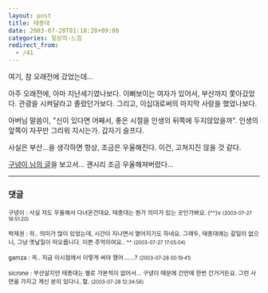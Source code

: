 ```yaml
---
layout: post
title: 태종대
date: 2003-07-28T01:18:20+09:00
categories: 일상의-느낌
redirect_from:
  - /41
---
```


여기, 참 오래전에 갔었는데...

아주 오래전에, 아마 지난세기였나보다. 이뻐보이는 여자가 있어서, 부산까지 쫓아갔었다. 관광을 시켜달라고 졸랐던가보다. 그리고, 이십대로써의 마지막 사랑을 했었나보다.

아버님 말씀이, "신이 있다면 어째서, 좋은 시절을 인생의 뒤쪽에 두지않았을까". 인생의 앞쪽이 자꾸만 그리워 지시는가. 갑자기 슬프다.

사실은 부산...을 생각하면 항상, 조금은 우울해진다. 이건, 고쳐지진 않을 것 같다.

<a href="http://www.hycafe.com/blog/archives/000026.html">구녕이 님의 글</a>을 보고서... 괜시리 조금 우울해져버렸다...

* * *

### 댓글



<!--- cmt:65 --->
<!--- mail: --->
<!--- parent:0 --->

<small>구녕이 : 사실 저도 우울해서 다녀온건데요. 태종대는 뭔가 의미가 있는 곳인가봐요. (^^)v <small>(2003-07-27 16:51:20)</small></small>


<!--- cmt:66 --->
<!--- mail: --->
<!--- parent:0 --->

<small>박제권 : 히.. 의미가 많이 있었는데, 시간이 지나면서 옅어지기도 하네요. 그래두, 태종대에는 갈일이 없으니, 그냥 옛날일이 떠오릅니다. 이쁜 추억이여요.. ^^ <small>(2003-07-27 17:05:04)</small></small>


<!--- cmt:67 --->
<!--- mail: --->
<!--- parent:0 --->

<small>gamza : 꼭.. 지금 이시점에서 이렇게 써야 했어.......? <small>(2003-07-28 00:19:41)</small></small>


<!--- cmt:68 --->
<!--- mail: --->
<!--- parent:0 --->

<small>sicrone : 부산살지만 태종대는 별로 가본적이 없어서... 구녕이 때문에 간만에 한번 간거거든요. 그런 사연을 가지고 계신 분이 있다니..헐. <small>(2003-07-28 12:34:56)</small></small>

